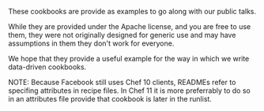 These cookbooks are provide as examples to go along with our public talks.

While they are provided under the Apache license, and you are free to use them,
they were not originally designed for generic use and may have assumptions in
them they don't work for everyone.

We hope that they provide a useful example for the way in which we write
data-driven cookbooks.

NOTE: Because Facebook still uses Chef 10 clients, READMEs refer to specifing
attributes in recipe files. In Chef 11 it is more preferrably to do so in an
attributes file provide that cookbook is later in the runlist.
